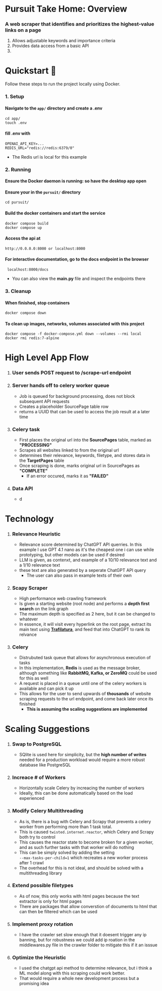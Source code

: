 # Pursuit Take Home: Overview

### A web scraper that identifies and prioritizes the highest-value links on a page

1. Allows adjustable keywords and importance criteria
2.  Provides data access from a basic API
3.  

# Quickstart 🚀
Follow these steps to run the project locally using Docker. 
### 1. Setup

#### Navigate to the ```app/``` directory and create a .env

```
cd app/
touch .env
```

#### fill .env with 
```
OPENAI_API_KEY=...
REDIS_URL="redis://redis:6379/0"
``` 
- The Redis url is local for this example

### 2. Running 

#### Ensure the Docker daemon is running: so have the desktop app open

#### Ensure your in the ```pursuit/``` directory 

```
cd pursuit/
```

#### Build the docker containers and start the service
```
docker compose build
docker compose up
```

#### Access the api at 

`http://0.0.0.0:8000 or localhost:8000`

#### For interactive documentation, go to the docs endpoint in the browser
` localhost:8000/docs`
- You can also view the **main.py** file and inspect the endpoints there


### 3. Cleanup 
#### When finished, stop containers

``` 
docker compose down
```

#### To clean up images, networks, volumes associated with this project

``` 
docker compose -f docker-compose.yml down --volumes --rmi local 
docker rmi redis:7-alpine
```

# High Level App Flow

1. ### User sends POST request to /scrape-url endpoint 

2. ### Server hands off to celery worker queue
    - Job is queued for background processing, does not block subsequent API requests
    - Creates a placeholder SourcePage table row
    - returns a UUID that can be used to access the job result at a later time
3. ### Celery task 
    - First places the original url into the **SourcePages** table, marked as **"PROCESSING"**
    - Scrapes all websites linked to from the original url
    - determines their relevance, keywords, filetype, and stores data in the **TargetPages** table
    - Once scraping is done, marks original url in SourcePages as **"COMPLETE"**
        - If an error occured, marks it as **"FAILED"**
4. ### Data API
    - d
    

# Technology

1.  ### Relevance Heuristic
    - Relevance score determined by ChatGPT API querries. In this example I use GPT 4.1 nano as it's the cheapest one i can use while prototyping, but other models can be used if desired
    - LLM is given, as contenxt, and example of a 10/10 relevance text and a 1/10 relevance text
    - these text are also generated by a seperate ChatGPT API query 
        - The user can also pass in example texts of their own 
2.  ### Scapy Scraper
    - High performance web crawling framework 
    - Is given a starting website (root node) and performs a **depth first search** on the link graph
    - The maximum depth is specified as 2 here, but it can be changed to whatever
    - In essence, it will visit every hyperlink on the root page, extract its main text using **[Trafilatura](https://trafilatura.readthedocs.io/en/latest/index.html)**, and feed that into ChatGPT to rank its relvance 
3. ### **Celery**
    - Distrubuted task queue that allows for asynchronous execution of tasks
    - In this implementation, **Redis** is used as the message broker, although something like **RabbitMQ, Kafka, or ZeroMQ** could be used for this as well
    - A request is placed in a queue until one of the celery workers is available and can pick it up 
    - This allows for the user to send upwards of **thousands** of website scraping requests to the url endpoint, and come back later once its finished
        - **This is assuming the scaling suggestions are implemented** 


# Scaling Suggestions
1. ### Swap to PostgreSQL
    - SQlite is used here for simplicity, but the **high number of writes** needed for a production workload would require a more robust database like PostgreSQL
2. ### Increace # of Workers
    - Horizontally scale Celery by increacing the number of workers
    - Ideally, this can be done automatically based on the load experienced
3. ### Modify Celery Multithreading
    - As is, there is a bug with Celery and Scrapy that prevents a celery worker from performing more than 1 task total.
    - This is caused ```twisted.internet.reactor```, which Celery and Scrapy both try to control 
    - This causes the reactor state to become broken for a given worker, and as such further tasks with that worker will do nothing
    - This can be simply solved by adding the setting \
    ```--max-tasks-per-child=1``` which recreates a new worker process after 1 crawl
    - The overhead for this is not ideal, and should be solved with a multithreading library
4. ### Extend possible filetypes
    - As of now, this only works with html pages because the text extractor is only for html pages
    - There are packages that allow converstion of documents to html that can then be filtered which can be used 
5. ### Implement proxy rotation
    - I have the crawler set slow enough that it doesent trigger any ip banning, but for robustness we could add ip roation in the middlewares.py file in the crawler folder to mitigate this if it an isssue
6. ### Optimize the Heuristic
    - I used the chatgpt api method to determine relevance, but i think a ML model along with this scraping could work better. 
    - That would require a whole new development process but a promising idea